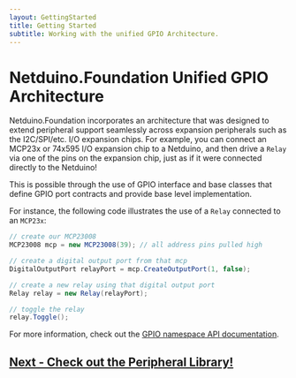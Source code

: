 ```yaml
---
layout: GettingStarted
title: Getting Started
subtitle: Working with the unified GPIO Architecture.
---
```


# Netduino.Foundation Unified GPIO Architecture

Netduino.Foundation incorporates an architecture that was designed to extend peripheral support seamlessly across expansion peripherals such as the I2C/SPI/etc. I/O expansion chips. For example, you can connect an MCP23x or 74x595 I/O expansion chip to a Netduino, and then drive a `Relay` via one of the pins on the expansion chip, just as if it were connected directly to the Netduino!

This is possible through the use of GPIO interface and base classes that define GPIO port contracts and provide base level implementation.

For instance, the following code illustrates the use of a `Relay` connected to an `MCP23x`:

```csharp
// create our MCP23008
MCP23008 mcp = new MCP23008(39); // all address pins pulled high

// create a digital output port from that mcp
DigitalOutputPort relayPort = mcp.CreateOutputPort(1, false);

// create a new relay using that digital output port
Relay relay = new Relay(relayPort);

// toggle the relay
relay.Toggle();
```

For more information, check out the [GPIO namespace API documentation](/API/GPIO).


## [Next - Check out the Peripheral Library!](/Library)